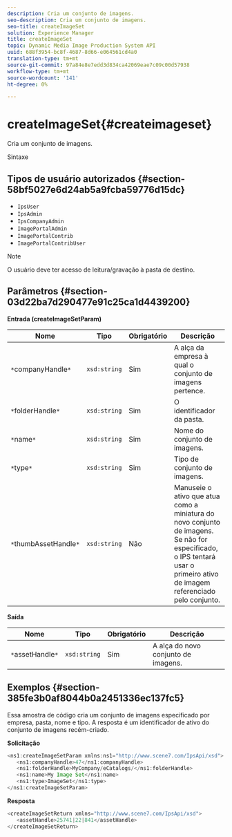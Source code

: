 ```yaml
---
description: Cria um conjunto de imagens.
seo-description: Cria um conjunto de imagens.
seo-title: createImageSet
solution: Experience Manager
title: createImageSet
topic: Dynamic Media Image Production System API
uuid: 688f3954-bc8f-4687-8d66-e064561cd4a0
translation-type: tm+mt
source-git-commit: 97a84e8e7edd3d834ca42069eae7c09c00d57938
workflow-type: tm+mt
source-wordcount: '141'
ht-degree: 0%

---
```



# createImageSet{#createimageset}

Cria um conjunto de imagens.

Sintaxe

## Tipos de usuário autorizados {#section-58bf5027e6d24ab5a9fcba59776d15dc}

* `IpsUser`
* `IpsAdmin`
* `IpsCompanyAdmin`
* `ImagePortalAdmin`
* `ImagePortalContrib`
* `ImagePortalContribUser`

>[!NOTE]
>
>O usuário deve ter acesso de leitura/gravação à pasta de destino.

## Parâmetros {#section-03d22ba7d290477e91c25ca1d4439200}

**Entrada (createImageSetParam)**

| Nome | Tipo | Obrigatório | Descrição |
|---|---|---|---|
| `*`companyHandle`*` | `xsd:string` | Sim | A alça da empresa à qual o conjunto de imagens pertence. |
| `*`folderHandle`*` | `xsd:string` | Sim | O identificador da pasta. |
| `*`name`*` | `xsd:string` | Sim | Nome do conjunto de imagens. |
| `*`type`*` | `xsd:string` | Sim | Tipo de conjunto de imagens. |
| `*`thumbAssetHandle`*` | `xsd:string` | Não | Manuseie o ativo que atua como a miniatura do novo conjunto de imagens. Se não for especificado, o IPS tentará usar o primeiro ativo de imagem referenciado pelo conjunto. |

**Saída**

| Nome | Tipo | Obrigatório | Descrição |
|---|---|---|---|
| `*`assetHandle`*` | `xsd:string` | Sim | A alça do novo conjunto de imagens. |

## Exemplos {#section-385fe3b0af8044b0a2451336ec137fc5}

Essa amostra de código cria um conjunto de imagens especificado por empresa, pasta, nome e tipo. A resposta é um identificador de ativo do conjunto de imagens recém-criado.

**Solicitação**

```java
<ns1:createImageSetParam xmlns:ns1="http://www.scene7.com/IpsApi/xsd">
   <ns1:companyHandle>47</ns1:companyHandle>
   <ns1:folderHandle>MyCompany/eCatalogs/</ns1:folderHandle>
   <ns1:name>My Image Set</ns1:name>
   <ns1:type>ImageSet</ns1:type>
</ns1:createImageSetParam>
```

**Resposta**

```java
<createImageSetReturn xmlns="http://www.scene7.com/IpsApi/xsd">
   <assetHandle>25741|22|841</assetHandle>
</createImageSetReturn>
```

